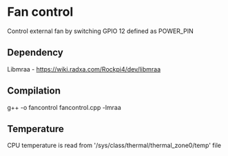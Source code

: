 # Fan control
Control external fan by switching GPIO 12 defined as POWER_PIN

## Dependency
Libmraa - https://wiki.radxa.com/Rockpi4/dev/libmraa

## Compilation
g++ -o fancontrol fancontrol.cpp -lmraa

## Temperature
CPU temperature is read from '/sys/class/thermal/thermal_zone0/temp' file

